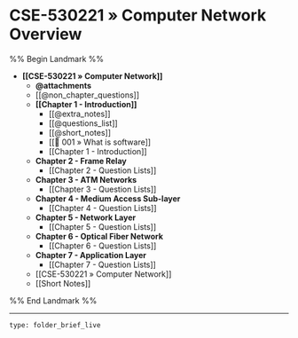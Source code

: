 # CSE-530221 » Computer Network Overview
%% Begin Landmark %%
- **[[CSE-530221 » Computer Network]]**
	- **@attachments**
	- [[@non_chapter_questions]]
	- **[[Chapter 1 - Introduction]]**
		- [[@extra_notes]]
		- [[@questions_list]]
		- [[@short_notes]]
		- [[📘 001 » What is software]]
		- [[Chapter 1 - Introduction]]
	- **Chapter 2 - Frame Relay**
		- [[Chapter 2 - Question Lists]]
	- **Chapter 3 - ATM Networks**
		- [[Chapter 3 - Question Lists]]
	- **Chapter 4 - Medium Access Sub-layer**
		- [[Chapter 4 - Question Lists]]
	- **Chapter 5 - Network Layer**
		- [[Chapter 5 - Question Lists]]
	- **Chapter 6 - Optical Fiber Network**
		- [[Chapter 6 - Question Lists]]
	- **Chapter 7 - Application Layer**
		- [[Chapter 7 - Question Lists]]
	- [[CSE-530221 » Computer Network]]
	- [[Short Notes]]

%% End Landmark %%

---
 
```ccard
type: folder_brief_live
```
 
